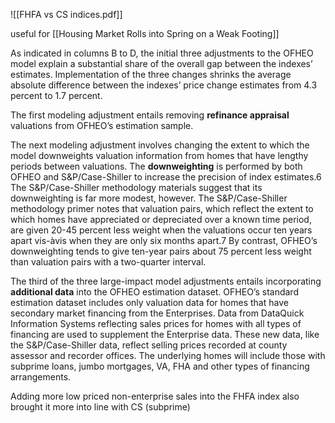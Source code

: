 ![[FHFA vs CS indices.pdf]]

useful for [[Housing Market Rolls into Spring on a Weak Footing]]

As indicated in columns B to D, the initial three adjustments to the OFHEO model explain a substantial share of the overall gap between the indexes’ estimates. Implementation of the three changes shrinks the average absolute difference between the indexes’ price change estimates from 4.3 percent to 1.7 percent.

The first modeling adjustment entails removing **refinance appraisal** valuations from OFHEO’s estimation sample.

The next modeling adjustment involves changing the extent to which the model downweights valuation information from homes that have lengthy periods between valuations. The **downweighting** is performed by both OFHEO and S&P/Case-Shiller to increase the precision of index estimates.6 The S&P/Case-Shiller methodology materials suggest that its downweighting is far more modest, however. The S&P/Case-Shiller methodology primer notes that valuation pairs, which reflect the extent to which homes have appreciated or depreciated over a known time period, are given 20-45 percent less weight when the valuations occur ten years apart vis-àvis when they are only six months apart.7 By contrast, OFHEO’s downweighting tends to give ten-year pairs about 75 percent less weight than valuation pairs with a two-quarter interval.

The third of the three large-impact model adjustments entails incorporating **additional data** into the OFHEO estimation dataset. OFHEO’s standard estimation dataset includes only valuation data for homes that have secondary market financing from the Enterprises. Data from DataQuick Information Systems reflecting sales prices for homes with all types of financing are used to supplement the Enterprise data. These new data, like the S&P/Case-Shiller data, reflect selling prices recorded at county assessor and recorder offices. The underlying homes will include those with subprime loans, jumbo mortgages, VA, FHA and other types of financing arrangements.

Adding more low priced non-enterprise sales into the FHFA index also brought it more into line with CS (subprime)



